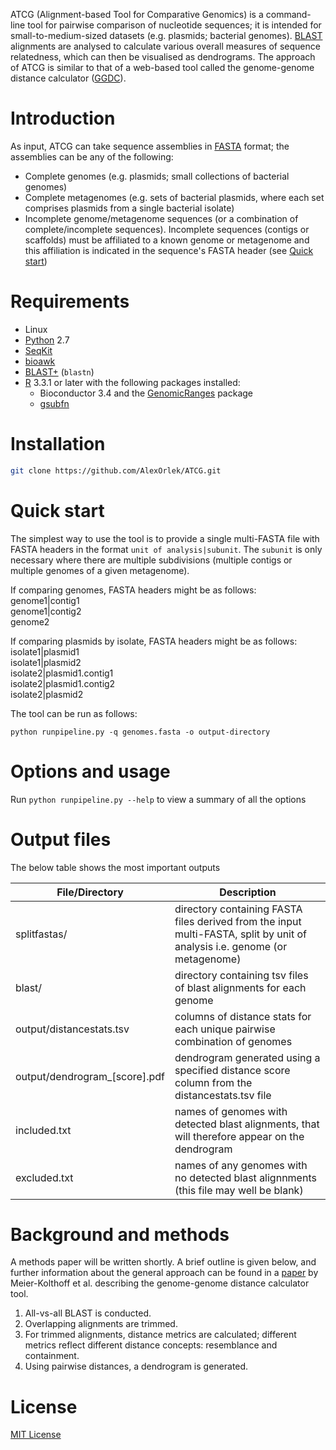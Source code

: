 ATCG (Alignment-based Tool for Comparative Genomics) is a command-line tool for pairwise comparison of nucleotide sequences; it is intended for small-to-medium-sized datasets (e.g. plasmids; bacterial genomes). [BLAST](https://www.ncbi.nlm.nih.gov/books/NBK279690/) alignments are analysed to calculate various overall measures of sequence relatedness, which can then be visualised as dendrograms. The approach of ATCG is similar to that of a web-based tool called the genome-genome distance calculator ([GGDC](https://ggdc.dsmz.de/ggdc.php#)).

# Introduction

As input, ATCG can take sequence assemblies in [FASTA](https://en.wikipedia.org/wiki/FASTA_format) format; the assemblies can be any of the following:

* Complete genomes (e.g. plasmids; small collections of bacterial genomes)
* Complete metagenomes (e.g. sets of bacterial plasmids, where each set comprises plasmids from a single bacterial isolate)
* Incomplete genome/metagenome sequences (or a combination of complete/incomplete sequences). Incomplete sequences (contigs or scaffolds) must be affiliated to a known genome or metagenome and this affiliation is indicated in the sequence's FASTA header (see [Quick start](#quick-start))


# Requirements

* Linux
* [Python](https://www.python.org/) 2.7
* [SeqKit](https://github.com/shenwei356/seqkit)
* [bioawk](https://github.com/lh3/bioawk)
* [BLAST+](https://www.ncbi.nlm.nih.gov/books/NBK279690/) (`blastn`)
* [R](https://www.r-project.org/) 3.3.1 or later with the following packages installed:
    * Bioconductor 3.4 and the [GenomicRanges](https://bioconductor.org/packages/release/bioc/html/GenomicRanges.html) package
    * [gsubfn](https://cran.r-project.org/web/packages/gsubfn/index.html)


# Installation

```bash
git clone https://github.com/AlexOrlek/ATCG.git
```
# Quick start

The simplest way to use the tool is to provide a single multi-FASTA file with FASTA headers in the format `unit of analysis|subunit`. The `subunit` is only necessary where there are multiple subdivisions (multiple contigs or multiple genomes of a given metagenome).

If comparing genomes, FASTA headers might be as follows:<br>
genome1|contig1<br>
genome1|contig2<br>
genome2

If comparing plasmids by isolate, FASTA headers might be as follows:<br>
isolate1|plasmid1<br>
isolate1|plasmid2<br>
isolate2|plasmid1.contig1<br>
isolate2|plasmid1.contig2<br>
isolate2|plasmid2


The tool can be run as follows:

`python runpipeline.py -q genomes.fasta -o output-directory`


# Options and usage

Run `python runpipeline.py --help` to view a summary of all the options


# Output files

The below table shows the most important outputs

File/Directory                 | Description                                                                                       
------------------------------ | -------------------------------------------------------------------------------------------------
splitfastas/                   | directory containing FASTA files derived from the input multi-FASTA, split by unit of analysis i.e. genome (or metagenome)                                       
blast/			       | directory containing tsv files of blast alignments for each genome
output/distancestats.tsv       | columns of distance stats for each unique pairwise combination of genomes
output/dendrogram_[score].pdf  | dendrogram generated using a specified distance score column from the distancestats.tsv file
included.txt		       | names of genomes with detected blast alignments, that will therefore appear on the dendrogram
excluded.txt		       | names of any genomes with no detected blast alignnments (this file may well be blank)


# Background and methods

A methods paper will be written shortly. A brief outline is given below, and further information about the general approach can be found in a [paper](https://bmcbioinformatics.biomedcentral.com/articles/10.1186/1471-2105-14-60) by Meier-Kolthoff et al. describing the genome-genome distance calculator tool.

1. All-vs-all BLAST is conducted.
2. Overlapping alignments are trimmed.
3. For trimmed alignments, distance metrics are calculated; different metrics reflect different distance concepts: resemblance and containment. 
4. Using pairwise distances, a dendrogram is generated.


# License

[MIT License](https://en.wikipedia.org/wiki/MIT_License)